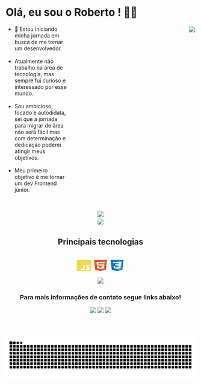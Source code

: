 # Olá, eu sou o Roberto ! 🐱‍👤
<div align="center">
    <img align="right" style="border: 1px solid white; border-radius: 4px;" height="203px" src="https://github-readme-stats.vercel.app/api?username=beto-luis&show_icons=true&custom_title=beto-luis's%20Github%20Stats&theme=tokyonight&hide_border=true">
  
  <ul align="left" style="padding-right: 340px;">
    <li>🚀 Estou iniciando minha jornada em busca de me tornar um desenvolvedor.</li><br>
    <li>Atualmente não trabalho na área de tecnologia, mas sempre fui curioso e interessado por esse mundo.</li><br>
    <li>Sou ambicioso, focado e autodidata, sei que a jornada para migrar de área não será fácil mas com determinação e dedicação poderei atingir meus objetivos.</li><br>
    <li>Meu primeiro objetivo é me tornar um dev Frontend júnior.</li><br>
  </ul>
</div>
<div align="center">
    <br>
    <div>
    <img height="160em" src="https://github-readme-stats.vercel.app/api?username=beto-luis&show_icons=true&theme=tokyonight&include_all_commits=true&count_private=true">
    <div>
     <img style="border: 1px solid white; border-radius: 4px;" height="203px" src="https://github-readme-streak-stats.herokuapp.com/?user=beto-luis&theme=tokyonight&hide_border=true">
    <br>
    
## Principais tecnologias

<div style="display: inline_block"><br>
  <img align="center" alt="Js" height="30" width="40" src="https://raw.githubusercontent.com/devicons/devicon/master/icons/javascript/javascript-plain.svg">
  <img align="center" alt="HTML" height="30" width="40" src="https://raw.githubusercontent.com/devicons/devicon/master/icons/html5/html5-original.svg">
  <img align="center" alt="CSS" height="30" width="40" src="https://raw.githubusercontent.com/devicons/devicon/master/icons/css3/css3-original.svg">
</div>
    <br>
<img height="160em" src="https://github-readme-stats.vercel.app/api/top-langs/?username=beto-luis&layout=compact&langs_count=6&theme=tokyonight">
    <br>
        
  ### Para mais informações de contato segue links abaixo!
 
<div> 
 <a href="https://discord.gg/Dyleu#8565" target="_blank"><img src="https://img.shields.io/badge/Discord-7289DA?style=for-the-badge&logo=discord&logoColor=white" target="_blank"></a> 
  <a href = "mailto:robertodecarvalho0608@gmail.com"><img src="https://img.shields.io/badge/-Gmail-%23333?style=for-the-badge&logo=gmail&logoColor=white" target="_blank"></a>
  <a href="https://www.linkedin.com/" target="_blank"><img src="https://img.shields.io/badge/-LinkedIn-%230077B5?style=for-the-badge&logo=linkedin&logoColor=white" target="_blank"></a>
  
  <br><br>
  
  ![Snake animation](https://github.com/beto-luis/beto-luis/blob/output/github-contribution-grid-snake.svg)

</div>

